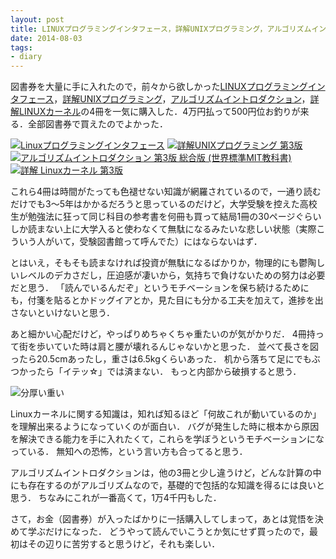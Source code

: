 ```yaml
---
layout: post
title: LINUXプログラミングインタフェース，詳解UNIXプログラミング，アルゴリズムイントロダクション，詳解LINUXカーネルを購入した
date: 2014-08-03
tags:
- diary
---
```

図書券を大量に手に入れたので，前々から欲しかった[LINUXプログラミングインタフェース](http://www.amazon.co.jp/exec/obidos/ASIN/487311585X/hifumiass-22/ref=nosim/)，[詳解UNIXプログラミング](http://www.amazon.co.jp/exec/obidos/ASIN/B00KRB9U8K/hifumiass-22/ref=nosim/)，[アルゴリズムイントロダクション](http://www.amazon.co.jp/exec/obidos/ASIN/476490408X/hifumiass-22/ref=nosim/)，[詳解LINUXカーネル](http://www.amazon.co.jp/exec/obidos/ASIN/487311313X/hifumiass-22/ref=nosim/)の4冊を一気に購入した．4万円払って500円位お釣りが来る．全部図書券で買えたのでよかった．

[![Linuxプログラミングインタフェース](http://ecx.images-amazon.com/images/I/51hm94xagHL._SL160_.jpg)](http://www.amazon.co.jp/exec/obidos/ASIN/487311585X/hifumiass-22/ref=nosim/)
[![詳解UNIXプログラミング 第3版](http://ecx.images-amazon.com/images/I/51L6CwNG11L._SL160_.jpg)](http://www.amazon.co.jp/exec/obidos/ASIN/B00KRB9U8K/hifumiass-22/ref=nosim/)
[![アルゴリズムイントロダクション 第3版 総合版 (世界標準MIT教科書)](http://ecx.images-amazon.com/images/I/513sTP14H%2BL._SL160_.jpg)](http://www.amazon.co.jp/exec/obidos/ASIN/476490408X/hifumiass-22/ref=nosim/)
[![詳解 Linuxカーネル 第3版](http://ecx.images-amazon.com/images/I/418I6s7Eq-L._SL160_.jpg)](http://www.amazon.co.jp/exec/obidos/ASIN/487311313X/hifumiass-22/ref=nosim/)

これら4冊は時間がたっても色褪せない知識が網羅されているので，一通り読むだけでも3〜5年はかかるだろうと思っているのだけど，大学受験を控えた高校生が勉強法に狂って同じ科目の参考書を何冊も買って結局1冊の30ページぐらいしか読まない上に大学入ると使わなくて無駄になるみたいな悲しい状態（実際こういう人がいて，受験図書館って呼んでた）にはならないはず．

とはいえ，そもそも読まなければ投資が無駄になるばかりか，物理的にも鬱陶しいレベルのデカさだし，圧迫感が凄いから，気持ちで負けないための努力は必要だと思う．
「読んでいるんだぞ」というモチベーションを保ち続けるためにも，付箋を貼るとかドッグイアとか，見た目にも分かる工夫を加えて，進捗を出さないといけないと思う．

あと細かい心配だけど，やっぱりめちゃくちゃ重たいのが気がかりだ．
4冊持って街を歩いていた時は肩と腰が壊れるんじゃないかと思った．
並べて長さを図ったら20.5cmあったし，重さは6.5kgくらいあった．
机から落ちて足にでもぶつかったら「イテッ☆」では済まない．
もっと内部から破損すると思う．

![分厚い重い](http://30d.jp/img/hfm/public/b59da5b7-9948-47e2-8ef3-739730f4bb85_large.jpg)

Linuxカーネルに関する知識は，知れば知るほど「何故これが動いているのか」を理解出来るようになっていくのが面白い．
バグが発生した時に根本から原因を解決できる能力を手に入れたくて，これらを学ぼうというモチベーションになっている．
無知への恐怖，という言い方も合ってると思う．

アルゴリズムイントロダクションは，他の3冊と少し違うけど，どんな計算の中にも存在するのがアルゴリズムなので，基礎的で包括的な知識を得るには良いと思う．
ちなみにこれが一番高くて，1万4千円もした．

さて，お金（図書券）が入ったばかりに一括購入してしまって，あとは覚悟を決めて学ぶだけになった．
どうやって読んでいこうとか気にせず買ったので，最初はその辺りに苦労すると思うけど，それも楽しい．
